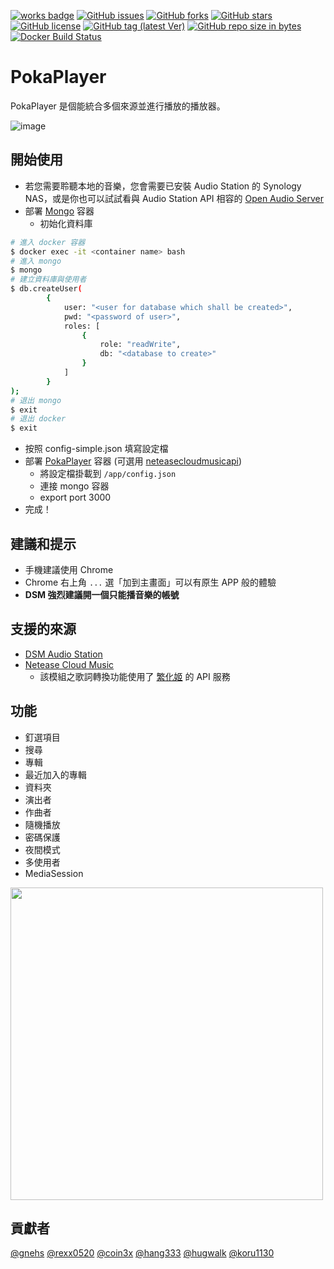 [![works badge](https://cdn.rawgit.com/nikku/works-on-my-machine/v0.2.0/badge.svg?style=flat-square)](https://github.com/nikku/works-on-my-machine)
[![GitHub issues](https://img.shields.io/github/issues/gnehs/PokaPlayer.svg?style=flat-square)](https://github.com/gnehs/PokaPlayer/issues)
[![GitHub forks](https://img.shields.io/github/forks/gnehs/PokaPlayer.svg?style=flat-square)](https://github.com/gnehs/PokaPlayer/network)
[![GitHub stars](https://img.shields.io/github/stars/gnehs/PokaPlayer.svg?style=flat-square)](https://github.com/gnehs/PokaPlayer/stargazers)
[![GitHub license](https://img.shields.io/github/license/gnehs/PokaPlayer.svg?style=flat-square)](https://github.com/gnehs/PokaPlayer/blob/master/LICENSE)
[![GitHub tag (latest Ver)](https://img.shields.io/github/package-json/v/gnehs/PokaPlayer.svg?style=flat-square)](https://github.com/gnehs/PokaPlayer/releases/latest)
[![GitHub repo size in bytes](https://img.shields.io/github/repo-size/gnehs/PokaPlayer.svg?style=flat-square)](https://github.com/gnehs/PokaPlayer/archive/master.zip)
[![Docker Build Status](https://img.shields.io/docker/build/gnehs/pokaplayer.svg?style=flat-square)](https://hub.docker.com/r/gnehs/pokaplayer/)

# PokaPlayer
PokaPlayer 是個能統合多個來源並進行播放的播放器。

![image](https://user-images.githubusercontent.com/16719720/139267013-17ed31c5-8194-4498-b2b4-9bf149ac9860.png)

## 開始使用
- 若您需要聆聽本地的音樂，您會需要已安裝 Audio Station 的 Synology NAS，或是你也可以試試看與 Audio Station API 相容的 [Open Audio Server](https://github.com/openaudioserver/open-audio-server)
- 部署 [Mongo](https://hub.docker.com/_/mongo) 容器 
    - 初始化資料庫
```bash
# 進入 docker 容器
$ docker exec -it <container name> bash
# 進入 mongo
$ mongo
# 建立資料庫與使用者
$ db.createUser(
        {
            user: "<user for database which shall be created>",
            pwd: "<password of user>",
            roles: [
                {
                    role: "readWrite",
                    db: "<database to create>"
                }
            ]
        }
);
# 退出 mongo
$ exit
# 退出 docker
$ exit
```
- 按照 config-simple.json 填寫設定檔
- 部署 [PokaPlayer](https://hub.docker.com/repository/docker/gnehs/pokaplayer) 容器 (可選用 [neteasecloudmusicapi](https://hub.docker.com/repository/docker/gnehs/neteasecloudmusicapi-docker))
    - 將設定檔掛載到 `/app/config.json`
    - 連接 mongo 容器
    - export port 3000
- 完成！
 
## 建議和提示

-   手機建議使用 Chrome
-   Chrome 右上角 `...` 選「加到主畫面」可以有原生 APP 般的體驗
-   **DSM 強烈建議開一個只能播音樂的帳號**

## 支援的來源
-   [DSM Audio Station](https://www.synology.com/dsm/feature/audio_station)
-   [Netease Cloud Music](https://music.163.com/)
    -   該模組之歌詞轉換功能使用了 [繁化姬](https://zhconvert.org/) 的 API 服務

## 功能
-   釘選項目
-   搜尋
-   專輯
-   最近加入的專輯
-   資料夾
-   演出者
-   作曲者
-   隨機播放
-   密碼保護
-   夜間模式
-   多使用者
-   MediaSession

<img src="https://i.imgur.com/GOIe3va.png" width="500px">

## 貢獻者

[@gnehs](https://github.com/gnehs)
[@rexx0520](https://github.com/rexx0520)
[@coin3x](https://github.com/coin3x)
[@hang333](https://github.com/hang333)
[@hugwalk](https://github.com/hugwalk)
[@koru1130](https://github.com/koru1130)